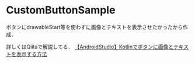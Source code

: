 # CustomButtonSample
ボタンにdrawableStart等を使わずに画像とテキストを表示させたかったから作成．


詳しくはQiitaで解説してる．
[【AndroidStudio】Kotlinでボタンに画像とテキストを表示する方法](https://qiita.com/nokopi/items/573a1ffd2d6e8be78585)
